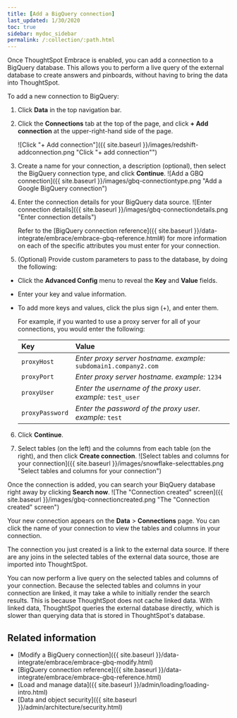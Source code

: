 ```yaml
---
title: [Add a BigQuery connection]
last_updated: 1/30/2020
toc: true
sidebar: mydoc_sidebar
permalink: /:collection/:path.html
---
```

Once ThoughtSpot Embrace is enabled, you can add a connection to a BigQuery database. This allows you to perform a live query of the external database to create answers and pinboards, without having to bring the data into ThoughtSpot.

To add a new connection to BigQuery:

1. Click **Data** in the top navigation bar.

2. Click the **Connections** tab at the top of the page, and click **+ Add connection** at the upper-right-hand side of the page.

    ![Click "+ Add connection"]({{ site.baseurl }}/images/redshift-addconnection.png "Click "+ add connection"")
    <!-- ![]({{ site.baseurl }}/images/new-connection.png "New db connect") -->

3. Create a name for your connection, a description (optional), then select the BigQuery connection type, and click **Continue**.
    ![Add a GBQ connection]({{ site.baseurl }}/images/gbq-connectiontype.png "Add a Google BigQuery connection")
    <!--  ![Add a BigQuery connection]({{ site.baseurl }}/images/gbq-connectiontype.png "Add a BigQuery connection") -->

4. Enter the connection details for your BigQuery data source.
    ![Enter connection details]({{ site.baseurl }}/images/gbq-connectiondetails.png "Enter connection details")
    <!--  ![Enter connection details]({{ site.baseurl }}/images/gbq-connectiondetails.png "Enter connection details") -->

    Refer to the [BigQuery connection reference]({{ site.baseurl }}/data-integrate/embrace/embrace-gbq-reference.html#) for more information on each of the specific attributes you must enter for your connection.

5. (Optional) Provide custom parameters to pass to the database, by doing the following:
- Click the **Advanced Config** menu to reveal the **Key** and **Value** fields.
- Enter your key and value information.
- To add more keys and values, click the plus sign (+), and enter them.

    For example, if you wanted to use a proxy server for all of your connections, you would enter the following:

    | Key     | Value    |
    | :------------- | :------------- |
    | `proxyHost`      | *Enter proxy server hostname.* *example:* `subdomain1.company2.com`      |
    | `proxyPort`               |*Enter proxy server hostname.* *example:* `1234` |
    | `proxyUser` | *Enter the username of the proxy user.* *example:* `test_user`|
    |`proxyPassword`| *Enter the password of the proxy user.* *example:* `test`|

6. Click **Continue**.       

7. Select tables (on the left) and the columns from each table (on the right), and then click **Create connection**.
    ![Select tables and columns for your connection]({{ site.baseurl }}/images/snowflake-selecttables.png "Select tables and columns for your connection")
  <!--  ![Select tables and columns for your connection]({{ site.baseurl }}/images/gbq-selecttables.png "Select tables and columns for your connection") -->

   Once the connection is added, you can search your BiqQuery database right away by clicking **Search now**.
  ![The "Connection created" screen]({{ site.baseurl }}/images/gbq-connectioncreated.png "The "Connection created" screen")

   Your new connection appears on the **Data** > **Connections** page. You can click the name of your connection to view the tables and columns in your connection.   

The connection you just created is a link to the external data source. If there are any joins in the selected tables of the external data source, those are imported into ThoughtSpot.

You can now perform a live query on the selected tables and columns of your connection. Because the selected tables and columns in your connection are linked, it may take a while to initially render the search results. This is because ThoughtSpot does not cache linked data. With linked data, ThoughtSpot queries the external database directly, which is slower than querying data that is stored in ThoughtSpot's database.

## Related information
- [Modify a BigQuery connection]({{ site.baseurl }}/data-integrate/embrace/embrace-gbq-modify.html)
- [BigQuery connection reference]({{ site.baseurl }}/data-integrate/embrace/embrace-gbq-reference.html)
- [Load and manage data]({{ site.baseurl }}/admin/loading/loading-intro.html)
- [Data and object security]({{ site.baseurl }}/admin/architecture/security.html)
